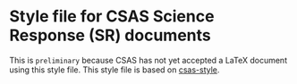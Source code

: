 # Style file for CSAS Science Response (SR) documents

This is `preliminary` because CSAS has not yet accepted a LaTeX document using this style file.
This style file is based on [csas-style](https://github.com/pbs-assess/csas-style).
